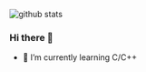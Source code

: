 ![github stats](https://github-readme-stats.vercel.app/api?username=haniframadhani&show_icons=true)
### Hi there 👋
- 🌱 I’m currently learning C/C++
